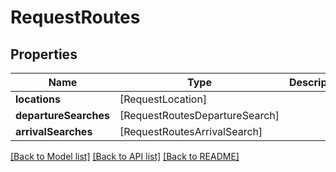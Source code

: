 # RequestRoutes

## Properties
Name | Type | Description | Notes
------------ | ------------- | ------------- | -------------
**locations** | [RequestLocation] |  | 
**departureSearches** | [RequestRoutesDepartureSearch] |  | [optional] 
**arrivalSearches** | [RequestRoutesArrivalSearch] |  | [optional] 

[[Back to Model list]](../README.md#documentation-for-models) [[Back to API list]](../README.md#documentation-for-api-endpoints) [[Back to README]](../README.md)


